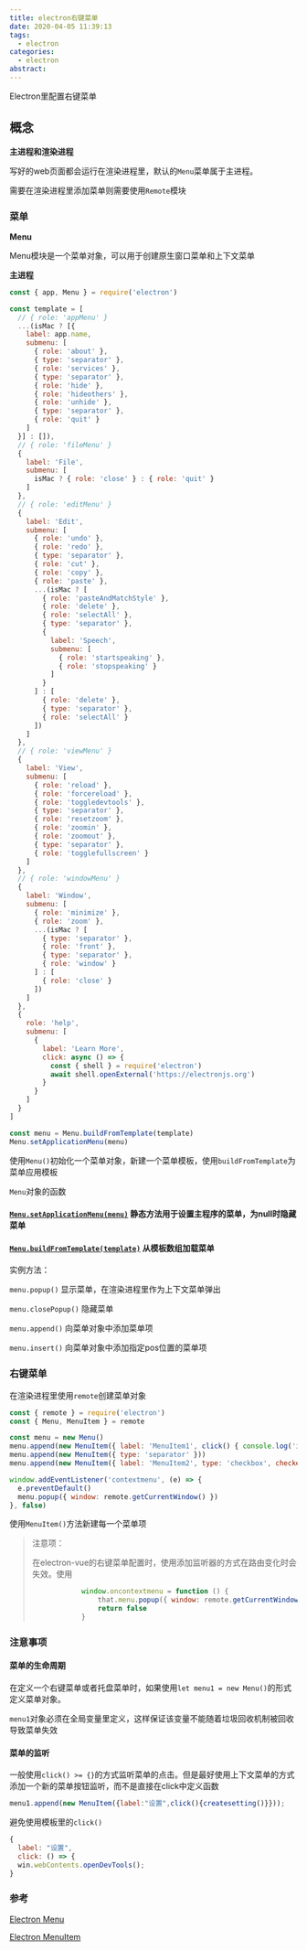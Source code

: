 ```yaml
---
title: electron右键菜单
date: 2020-04-05 11:39:13
tags:
  - electron
categories:
  - electron
abstract:
---
```


Electron里配置右键菜单

<!--more-->

## 概念

**主进程和渲染进程**

写好的web页面都会运行在渲染进程里，默认的`Menu`菜单属于主进程。

需要在渲染进程里添加菜单则需要使用`Remote`模块

### 菜单

**Menu**

Menu模块是一个菜单对象，可以用于创建原生窗口菜单和上下文菜单

**主进程**

```javascript
const { app, Menu } = require('electron')

const template = [
  // { role: 'appMenu' }
  ...(isMac ? [{
    label: app.name,
    submenu: [
      { role: 'about' },
      { type: 'separator' },
      { role: 'services' },
      { type: 'separator' },
      { role: 'hide' },
      { role: 'hideothers' },
      { role: 'unhide' },
      { type: 'separator' },
      { role: 'quit' }
    ]
  }] : []),
  // { role: 'fileMenu' }
  {
    label: 'File',
    submenu: [
      isMac ? { role: 'close' } : { role: 'quit' }
    ]
  },
  // { role: 'editMenu' }
  {
    label: 'Edit',
    submenu: [
      { role: 'undo' },
      { role: 'redo' },
      { type: 'separator' },
      { role: 'cut' },
      { role: 'copy' },
      { role: 'paste' },
      ...(isMac ? [
        { role: 'pasteAndMatchStyle' },
        { role: 'delete' },
        { role: 'selectAll' },
        { type: 'separator' },
        {
          label: 'Speech',
          submenu: [
            { role: 'startspeaking' },
            { role: 'stopspeaking' }
          ]
        }
      ] : [
        { role: 'delete' },
        { type: 'separator' },
        { role: 'selectAll' }
      ])
    ]
  },
  // { role: 'viewMenu' }
  {
    label: 'View',
    submenu: [
      { role: 'reload' },
      { role: 'forcereload' },
      { role: 'toggledevtools' },
      { type: 'separator' },
      { role: 'resetzoom' },
      { role: 'zoomin' },
      { role: 'zoomout' },
      { type: 'separator' },
      { role: 'togglefullscreen' }
    ]
  },
  // { role: 'windowMenu' }
  {
    label: 'Window',
    submenu: [
      { role: 'minimize' },
      { role: 'zoom' },
      ...(isMac ? [
        { type: 'separator' },
        { role: 'front' },
        { type: 'separator' },
        { role: 'window' }
      ] : [
        { role: 'close' }
      ])
    ]
  },
  {
    role: 'help',
    submenu: [
      {
        label: 'Learn More',
        click: async () => {
          const { shell } = require('electron')
          await shell.openExternal('https://electronjs.org')
        }
      }
    ]
  }
]

const menu = Menu.buildFromTemplate(template)
Menu.setApplicationMenu(menu)
```

使用`Menu()`初始化一个菜单对象，新建一个菜单模板，使用`buildFromTemplate`为菜单应用模板

`Menu`对象的函数

#### [`Menu.setApplicationMenu(menu)`](https://www.electronjs.org/docs/api/menu#menusetapplicationmenumenu) 静态方法用于设置主程序的菜单，为null时隐藏菜单

#### [`Menu.buildFromTemplate(template)`](https://www.electronjs.org/docs/api/menu#menubuildfromtemplatetemplate) 从模板数组加载菜单

实例方法：

`menu.popup()` 显示菜单，在渲染进程里作为上下文菜单弹出

`menu.closePopup()` 隐藏菜单

`menu.append()` 向菜单对象中添加菜单项

`menu.insert()` 向菜单对象中添加指定pos位置的菜单项

### 右键菜单

在渲染进程里使用`remote`创建菜单对象

```javascript
const { remote } = require('electron')
const { Menu, MenuItem } = remote

const menu = new Menu()
menu.append(new MenuItem({ label: 'MenuItem1', click() { console.log('item 1 clicked') } }))
menu.append(new MenuItem({ type: 'separator' }))
menu.append(new MenuItem({ label: 'MenuItem2', type: 'checkbox', checked: true }))

window.addEventListener('contextmenu', (e) => {
  e.preventDefault()
  menu.popup({ window: remote.getCurrentWindow() })
}, false)
```

使用`MenuItem()`方法新建每一个菜单项

>  注意项：
>
> 在electron-vue的右键菜单配置时，使用添加监听器的方式在路由变化时会失效。使用
>
> ```javascript
>             window.oncontextmenu = function () {
>                 that.menu.popup({ window: remote.getCurrentWindow() });
>                 return false
>             }
> ```
>
> 

### 注意事项

#### 菜单的生命周期

在定义一个右键菜单或者托盘菜单时，如果使用`let menu1 = new Menu()`的形式定义菜单对象。

`menu1`对象必须在全局变量里定义，这样保证该变量不能随着垃圾回收机制被回收导致菜单失效

#### 菜单的监听

一般使用`click() >= {}`的方式监听菜单的点击。但是最好使用上下文菜单的方式添加一个新的菜单按钮监听，而不是直接在click中定义函数

```javascript
menu1.append(new MenuItem({label:"设置",click(){createsetting()}}));
```

避免使用模板里的`click()`

```javascript
{
  label: "设置",
  click: () => {
  win.webContents.openDevTools();
}
```



###  参考

 [Electron Menu](https://www.electronjs.org/docs/api/menu)

[Electron MenuItem](https://www.electronjs.org/docs/api/menu-item)